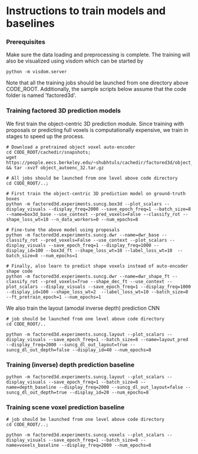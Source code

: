 # Instructions to train models and baselines

### Prerequisites
Make sure the data loading and preprocessing is complete. The training will also be visualized using visdom which can be started by
```
python -m visdom.server
```
Note that all the training jobs should be launched from one directory above CODE_ROOT. Additionally, the sample scripts below assume that the code folder is named 'factored3d'.


### Training factored 3D prediction models
We first train the object-centric 3D prediction module. Since training with proposals or predicting full voxels is computationally expensive, we train in stages to speed up the process.
```
# Download a pretrained object voxel auto-encoder
cd CODE_ROOT/cachedir/snapshots;
wget https://people.eecs.berkeley.edu/~shubhtuls/cachedir/factored3d/object_autoenc_32.tar.gz && tar -xvzf object_autoenc_32.tar.gz

# All jobs should be launched from one level above code directory
cd CODE_ROOT/..;

# First train the object-centric 3D prediction model on ground-truth boxes
python -m factored3d.experiments.suncg.box3d --plot_scalars --display_visuals --display_freq=2000 --save_epoch_freq=1 --batch_size=8  --name=box3d_base --use_context --pred_voxels=False --classify_rot --shape_loss_wt=10 --n_data_workers=0 --num_epochs=8

# Fine-tune the above model using proposals
python -m factored3d.experiments.suncg.dwr --name=dwr_base --classify_rot --pred_voxels=False --use_context --plot_scalars --display_visuals --save_epoch_freq=1 --display_freq=1000 --display_id=100 --box3d_ft --shape_loss_wt=10 --label_loss_wt=10  --batch_size=8 --num_epochs=1

# Finally, also learn to predict shape voxels instead of auto-encoder shape code
python -m factored3d.experiments.suncg.dwr --name=dwr_shape_ft --classify_rot --pred_voxels=True --shape_dec_ft --use_context --plot_scalars --display_visuals --save_epoch_freq=1 --display_freq=1000 --display_id=100 --shape_loss_wt=2  --label_loss_wt=10 --batch_size=8 --ft_pretrain_epoch=1 --num_epochs=1
```

We also train the layout (amodal inverse depth) prediction CNN
```
# job should be launched from one level above code directory
cd CODE_ROOT/..

python -m factored3d.experiments.suncg.layout --plot_scalars --display_visuals --save_epoch_freq=1 --batch_size=8 --name=layout_pred --display_freq=2000 --suncg_dl_out_layout=true --suncg_dl_out_depth=false --display_id=40 --num_epochs=8
```

### Training (inverse) depth prediction baseline
```
python -m factored3d.experiments.suncg.layout --plot_scalars --display_visuals --save_epoch_freq=1 --batch_size=8 --name=depth_baseline --display_freq=2000 --suncg_dl_out_layout=false --suncg_dl_out_depth=true --display_id=20 --num_epochs=8
```

### Training scene voxel prediction baseline
```
# job should be launched from one level above code directory
cd CODE_ROOT/..;

python -m factored3d.experiments.suncg.voxels --plot_scalars --display_visuals --save_epoch_freq=1 --batch_size=8 --name=voxels_baseline --display_freq=2000 --num_epochs=8
```
